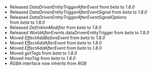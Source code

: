 

-   Released _DataDrivenEntityTriggerAfterEvent_ from _beta_ to _1.8.0_
-   Released _DataDrivenEntityTriggerAfterEventSignal_ from _beta_ to _1.8.0_
-   Released _DataDrivenEntityTriggerAfterEventSignalOptions_ from _beta_ to _1.8.0_
-   Released _DefinitionModifier_ from _beta_ to _1.8.0_
-   Released _WorldAfterEvents_.dataDrivenEntityTrigger from _beta_ to _1.8.0_
-   Moved _EffectAddBeforeEvent_ from _beta_ to _1.8.0_
-   Moved _EffectAddAfterEvent_ from _beta_ to _1.8.0_
-   Moved _EffectAddAfterEvent_ from _beta_ to _1.8.0_
-   Moved _getTags_ from _beta_ to _1.8.0_
-   Moved _hasTag_ from _beta_ to _1.8.0_
-   _RGBA_ interface now inherits from _RGB_

